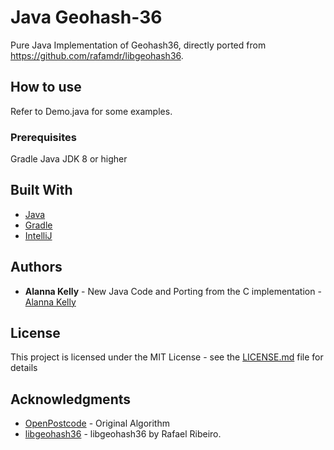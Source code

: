 # Java Geohash-36

Pure Java Implementation of Geohash36, directly ported from https://github.com/rafamdr/libgeohash36.

##  How to use

Refer to Demo.java for some examples.

### Prerequisites

Gradle
Java JDK 8 or higher

## Built With

* [Java](Java)  
* [Gradle](https://gradle.org/)
* [IntelliJ](https://www.jetbrains.com/idea/)

## Authors

* **Alanna Kelly** - New Java Code and Porting from the C implementation - [Alanna Kelly](https://github.com/alannakelly)

## License

This project is licensed under the MIT License - see the [LICENSE.md](LICENSE.md) file for details

## Acknowledgments

* [OpenPostcode](http://www.openpostcode.org/) - Original Algorithm
* [libgeohash36](https://github.com/rafamdr/libgeohash36) - libgeohash36 by Rafael Ribeiro.
